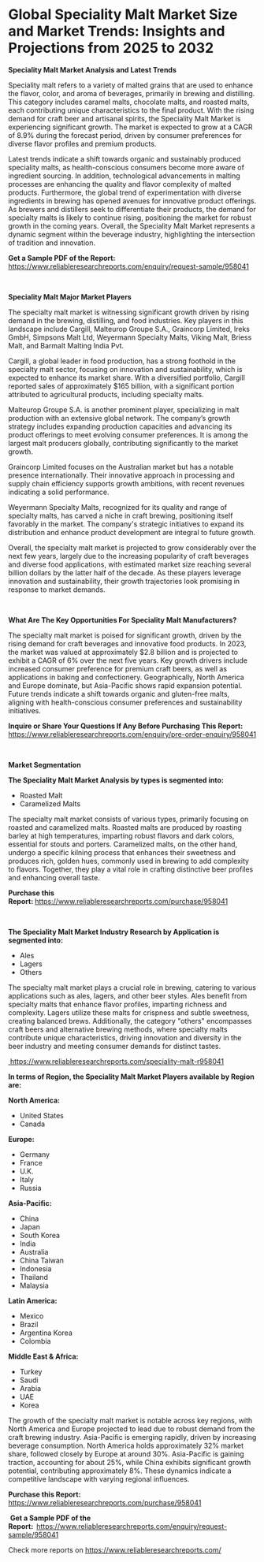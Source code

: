 <p><h1>Global Speciality Malt Market Size and Market Trends: Insights and Projections from 2025 to 2032</h1></p><p><strong>Speciality Malt Market Analysis and Latest Trends</strong></p>
<p><p>Speciality malt refers to a variety of malted grains that are used to enhance the flavor, color, and aroma of beverages, primarily in brewing and distilling. This category includes caramel malts, chocolate malts, and roasted malts, each contributing unique characteristics to the final product. With the rising demand for craft beer and artisanal spirits, the Speciality Malt Market is experiencing significant growth. The market is expected to grow at a CAGR of 8.9% during the forecast period, driven by consumer preferences for diverse flavor profiles and premium products.</p><p>Latest trends indicate a shift towards organic and sustainably produced speciality malts, as health-conscious consumers become more aware of ingredient sourcing. In addition, technological advancements in malting processes are enhancing the quality and flavor complexity of malted products. Furthermore, the global trend of experimentation with diverse ingredients in brewing has opened avenues for innovative product offerings. As brewers and distillers seek to differentiate their products, the demand for specialty malts is likely to continue rising, positioning the market for robust growth in the coming years. Overall, the Speciality Malt Market represents a dynamic segment within the beverage industry, highlighting the intersection of tradition and innovation.</p></p>
<p><strong>Get a Sample PDF of the Report:&nbsp;</strong> <a href="https://www.reliableresearchreports.com/enquiry/request-sample/958041?utm_campaign=3573&utm_medium=2&utm_source=Github&utm_content=ia&utm_term=07042025&utm_id=speciality-malt">https://www.reliableresearchreports.com/enquiry/request-sample/958041</a></p>
<p>&nbsp;</p>
<p><strong>Speciality Malt Major Market Players</strong></p>
<p><p>The specialty malt market is witnessing significant growth driven by rising demand in the brewing, distilling, and food industries. Key players in this landscape include Cargill, Malteurop Groupe S.A., Graincorp Limited, Ireks GmbH, Simpsons Malt Ltd, Weyermann Specialty Malts, Viking Malt, Briess Malt, and Barmalt Malting India Pvt.</p><p>Cargill, a global leader in food production, has a strong foothold in the specialty malt sector, focusing on innovation and sustainability, which is expected to enhance its market share. With a diversified portfolio, Cargill reported sales of approximately $165 billion, with a significant portion attributed to agricultural products, including specialty malts.</p><p>Malteurop Groupe S.A. is another prominent player, specializing in malt production with an extensive global network. The company’s growth strategy includes expanding production capacities and advancing its product offerings to meet evolving consumer preferences. It is among the largest malt producers globally, contributing significantly to the market growth.</p><p>Graincorp Limited focuses on the Australian market but has a notable presence internationally. Their innovative approach in processing and supply chain efficiency supports growth ambitions, with recent revenues indicating a solid performance.</p><p>Weyermann Specialty Malts, recognized for its quality and range of specialty malts, has carved a niche in craft brewing, positioning itself favorably in the market. The company's strategic initiatives to expand its distribution and enhance product development are integral to future growth.</p><p>Overall, the specialty malt market is projected to grow considerably over the next few years, largely due to the increasing popularity of craft beverages and diverse food applications, with estimated market size reaching several billion dollars by the latter half of the decade. As these players leverage innovation and sustainability, their growth trajectories look promising in response to market demands.</p></p>
<p>&nbsp;</p>
<p><strong>What Are The Key Opportunities For Speciality Malt Manufacturers?</strong></p>
<p><p>The specialty malt market is poised for significant growth, driven by the rising demand for craft beverages and innovative food products. In 2023, the market was valued at approximately $2.8 billion and is projected to exhibit a CAGR of 6% over the next five years. Key growth drivers include increased consumer preference for premium craft beers, as well as applications in baking and confectionery. Geographically, North America and Europe dominate, but Asia-Pacific shows rapid expansion potential. Future trends indicate a shift towards organic and gluten-free malts, aligning with health-conscious consumer preferences and sustainability initiatives.</p></p>
<p><strong>Inquire or Share Your Questions If Any Before Purchasing This Report:</strong> <a href="https://www.reliableresearchreports.com/enquiry/pre-order-enquiry/958041?utm_campaign=3573&utm_medium=2&utm_source=Github&utm_content=ia&utm_term=07042025&utm_id=speciality-malt">https://www.reliableresearchreports.com/enquiry/pre-order-enquiry/958041</a></p>
<p>&nbsp;</p>
<p><strong>Market Segmentation</strong></p>
<p><strong>The Speciality Malt Market Analysis by types is segmented into:</strong></p>
<p><ul><li>Roasted Malt</li><li>Caramelized Malts</li></ul></p>
<p><p>The specialty malt market consists of various types, primarily focusing on roasted and caramelized malts. Roasted malts are produced by roasting barley at high temperatures, imparting robust flavors and dark colors, essential for stouts and porters. Caramelized malts, on the other hand, undergo a specific kilning process that enhances their sweetness and produces rich, golden hues, commonly used in brewing to add complexity to flavors. Together, they play a vital role in crafting distinctive beer profiles and enhancing overall taste.</p></p>
<p><strong>Purchase this Report:&nbsp;</strong><a href="https://www.reliableresearchreports.com/purchase/958041?utm_campaign=3573&utm_medium=2&utm_source=Github&utm_content=ia&utm_term=07042025&utm_id=speciality-malt">https://www.reliableresearchreports.com/purchase/958041</a></p>
<p>&nbsp;</p>
<p><strong>The Speciality Malt Market Industry Research by Application is segmented into:</strong></p>
<p><ul><li>Ales</li><li>Lagers</li><li>Others</li></ul></p>
<p><p>The specialty malt market plays a crucial role in brewing, catering to various applications such as ales, lagers, and other beer styles. Ales benefit from specialty malts that enhance flavor profiles, imparting richness and complexity. Lagers utilize these malts for crispness and subtle sweetness, creating balanced brews. Additionally, the category "others" encompasses craft beers and alternative brewing methods, where specialty malts contribute unique characteristics, driving innovation and diversity in the beer industry and meeting consumer demands for distinct tastes.</p></p>
<p><a href="https://www.reliableresearchreports.com/speciality-malt-r958041?utm_campaign=3573&utm_medium=2&utm_source=Github&utm_content=ia&utm_term=07042025&utm_id=speciality-malt">&nbsp;https://www.reliableresearchreports.com/speciality-malt-r958041</a></p>
<p><strong>In terms of Region, the Speciality Malt Market Players available by Region are:</strong></p>
<p>
    <p> <strong> North America: </strong>
        <ul>
            <li>United States</li>
            <li>Canada</li>
        </ul>
        </p> 
    <p> <strong> Europe: </strong>
        <ul>
            <li>Germany</li>
            <li>France</li>
            <li>U.K.</li>
            <li>Italy</li>
            <li>Russia</li>
        </ul>
        </p> 
    <p> <strong> Asia-Pacific: </strong>
        <ul>
            <li>China</li>
            <li>Japan</li>
            <li>South Korea</li>
            <li>India</li>
            <li>Australia</li>
            <li>China Taiwan</li>
            <li>Indonesia</li>
            <li>Thailand</li>
            <li>Malaysia</li>
        </ul>
        </p> 
    <p> <strong> Latin America: </strong>
        <ul>
            <li>Mexico</li>
            <li>Brazil</li>
            <li>Argentina Korea</li>
            <li>Colombia</li>
        </ul>
        </p> 
    <p> <strong> Middle East & Africa: </strong>
        <ul>
            <li>Turkey</li>
            <li>Saudi</li>
            <li>Arabia</li>
            <li>UAE</li>
            <li>Korea</li>
        </ul>
    </p>
    </p>
<p><p>The growth of the specialty malt market is notable across key regions, with North America and Europe projected to lead due to robust demand from the craft brewing industry. Asia-Pacific is emerging rapidly, driven by increasing beverage consumption. North America holds approximately 32% market share, followed closely by Europe at around 30%. Asia-Pacific is gaining traction, accounting for about 25%, while China exhibits significant growth potential, contributing approximately 8%. These dynamics indicate a competitive landscape with varying regional influences.</p></p>
<p><strong>Purchase this Report: </strong><a href="https://www.reliableresearchreports.com/purchase/958041?utm_campaign=3573&utm_medium=2&utm_source=Github&utm_content=ia&utm_term=07042025&utm_id=speciality-malt">https://www.reliableresearchreports.com/purchase/958041</a></p>
<p>&nbsp;<strong>Get a Sample PDF of the Report:&nbsp;&nbsp;</strong><a href="https://www.reliableresearchreports.com/enquiry/request-sample/958041?utm_campaign=3573&utm_medium=2&utm_source=Github&utm_content=ia&utm_term=07042025&utm_id=speciality-malt">https://www.reliableresearchreports.com/enquiry/request-sample/958041</a></p>
<p><strong></strong></p>
<p>Check more reports on <a href="https://www.reliableresearchreports.com/?utm_campaign=3573&utm_medium=2&utm_source=Github&utm_content=ia&utm_term=07042025&utm_id=speciality-malt">https://www.reliableresearchreports.com/</a></p>